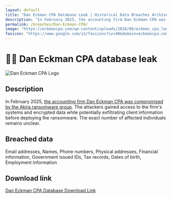 ```yaml
---
layout: default
title: "Dan Eckman CPA Database Leak | Historical Data Breaches Archive"
description: "In February 2025, the accounting firm Dan Eckman CPA was compromised by the Akira ransomware group. You can download the entire database for free on HDBA."
permalink: /breaches/Dan-Eckman-CPA/
image: "https://eckmancpa.com/wp-content/uploads/2018/08/eckman_cpa_logo_white_335x50.png"
favicon: "https://www.google.com/s2/favicons?sz=48&domain=eckmancpa.com"
---
```


# 🧑‍⚖️ Dan Eckman CPA database leak

![Dan Eckman CPA Logo](https://eckmancpa.com/wp-content/uploads/2018/08/eckman_cpa_logo_white_335x50.png)

## Description

In February 2025, <a href="https://redirect.trace.rip/?url=https://www.ransomware.live/id/RGFuIEVja21hbiBDUEFAYWtpcmE=" target="_blank" rel="noopener">the accounting firm Dan Eckman CPA was compromised by the Akira ransomware group</a>. The attackers gained access to the firm's systems and encrypted data while potentially exfiltrating client information before deploying the ransomware. The exact number of affected individuals remains unclear.

## Breached data

Email addresses, Names, Phone numbers, Physical addresses, Financial information, Government issued IDs, Tax records, Dates of birth, Employment information

## Download link

<a href="https://redirect.trace.rip/?url=https://pastes.fmhy.net/qN3cNC" target="_blank" rel="noopener">Dan Eckman CPA Database Download Link</a>